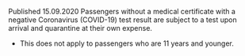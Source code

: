 Published 15.09.2020
Passengers without a medical certificate with a negative Coronavirus (COVID-19) test result are subject to a test upon arrival and quarantine at their own expense.
- This does not apply to passengers who are 11 years and younger.